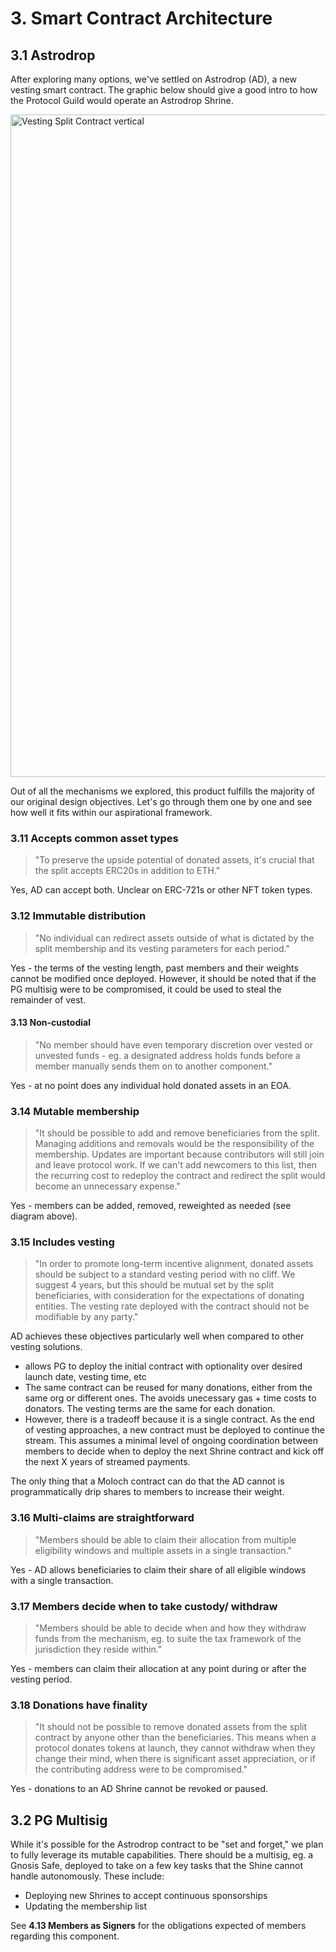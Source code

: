 # 3. Smart Contract Architecture

## 3.1 Astrodrop

After exploring many options, we've settled on Astrodrop (AD), a new vesting smart contract. The graphic below should give a good intro to how the Protocol Guild would operate an Astrodrop Shrine.

<img width="1060" alt="Vesting Split Contract vertical" src="https://user-images.githubusercontent.com/80278162/153966567-59cba1ad-9e32-4592-8755-4ae671c87a72.png">

Out of all the mechanisms we explored, this product fulfills the majority of our original design objectives. Let's go through them one by one and see how well it fits within our aspirational framework.

### 3.11 Accepts common asset types 

> "To preserve the upside potential of donated assets, it's crucial that the split accepts ERC20s in addition to ETH."

Yes, AD can accept both. Unclear on ERC-721s or other NFT token types.

### 3.12 Immutable distribution

> "No individual can redirect assets outside of what is dictated by the split membership and its vesting parameters for each period."

Yes - the terms of the vesting length, past members and their weights cannot be modified once deployed. However, it should be noted that if the PG multisig were to be compromised, it could be used to steal the remainder of vest.

#### 3.13 Non-custodial

> "No member should have even temporary discretion over vested or unvested funds - eg. a designated address holds funds before a member manually sends them on to another component."

Yes - at no point does any individual hold donated assets in an EOA.

### 3.14 Mutable membership

> "It should be possible to add and remove beneficiaries from the split. Managing additions and removals would be the responsibility of the membership. Updates are important because contributors will still join and leave protocol work. If we can't add newcomers to this list, then the recurring cost to redeploy the contract and redirect the split would become an unnecessary expense."

Yes - members can be added, removed, reweighted as needed (see diagram above).

### 3.15 Includes vesting

> "In order to promote long-term incentive alignment, donated assets should be subject to a standard vesting period with no cliff. We suggest 4 years, but this should be mutual set by the split beneficiaries, with consideration for the expectations of donating entities. The vesting rate deployed with the contract should not be modifiable by any party."

AD achieves these objectives particularly well when compared to other vesting solutions.

- allows PG to deploy the initial contract with optionality over desired launch date, vesting time, etc
- The same contract can be reused for many donations, either from the same org or different ones. The avoids unecessary gas + time costs to donators. The vesting terms are the same for each donation.
- However, there is a tradeoff because it is a single contract. As the end of vesting approaches, a new contract must be deployed to continue the stream. This assumes a minimal level of ongoing coordination between members to decide when to deploy the next Shrine contract and kick off the next X years of streamed payments.

The only thing that a Moloch contract can do that the AD cannot is programmatically drip shares to members to increase their weight.

### 3.16 Multi-claims are straightforward

> "Members should be able to claim their allocation from multiple eligibility windows and multiple assets in a single transaction."

Yes - AD allows beneficiaries to claim their share of all eligible windows with a single transaction.

### 3.17 Members decide when to take custody/ withdraw

> "Members should be able to decide when and how they withdraw funds from the mechanism, eg. to suite the tax framework of the jurisdiction they reside within."

Yes - members can claim their allocation at any point during or after the vesting period.

### 3.18 Donations have finality

> "It should not be possible to remove donated assets from the split contract by anyone other than the beneficiaries. This means when a protocol donates tokens at launch, they cannot withdraw when they change their mind, when there is significant asset appreciation, or if the contributing address were to be compromised."

Yes - donations to an AD Shrine cannot be revoked or paused.

## 3.2 PG Multisig

While it's possible for the Astrodrop contract to be "set and forget," we plan to fully leverage its mutable capabilities. There should be a multisig, eg. a Gnosis Safe, deployed to take on a few key tasks that the Shine cannot handle autonomously. These include:

- Deploying new Shrines to accept continuous sponsorships
- Updating the membership list

See **4.13 Members as Signers** for the obligations expected of members regarding this component. 
